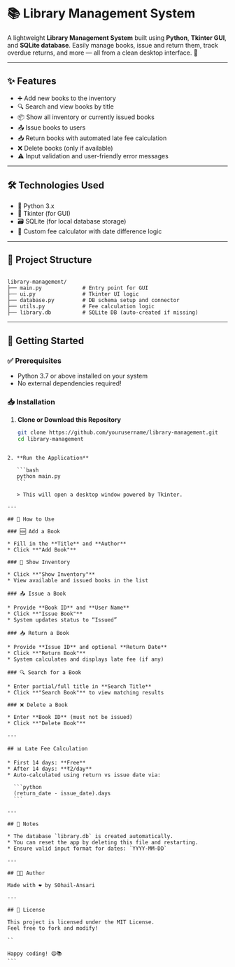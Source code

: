 # 📚 Library Management System

A lightweight **Library Management System** built using **Python**, **Tkinter GUI**, and **SQLite database**. Easily manage books, issue and return them, track overdue returns, and more — all from a clean desktop interface. 🎯

---

## ✨ Features

- ➕ Add new books to the inventory
- 🔍 Search and view books by title
- 📦 Show all inventory or currently issued books
- 📤 Issue books to users
- 📥 Return books with automated late fee calculation
- ❌ Delete books (only if available)
- ⚠️ Input validation and user-friendly error messages

---

## 🛠️ Technologies Used

- 🐍 Python 3.x
- 🧰 Tkinter (for GUI)
- 🗃️ SQLite (for local database storage)
- 🧮 Custom fee calculator with date difference logic

---

## 📁 Project Structure

```

library-management/
├── main.py             # Entry point for GUI
├── ui.py               # Tkinter UI logic
├── database.py         # DB schema setup and connector
├── utils.py            # Fee calculation logic
├── library.db          # SQLite DB (auto-created if missing)

````

---

## 🚀 Getting Started

### ✅ Prerequisites

- Python 3.7 or above installed on your system  
- No external dependencies required!

### 📥 Installation

1. **Clone or Download this Repository**  
   ```bash
   git clone https://github.com/yourusername/library-management.git
   cd library-management
````

2. **Run the Application**

   ```bash
   python main.py
   ```

   > This will open a desktop window powered by Tkinter.

---

## 🧪 How to Use

### 🆕 Add a Book

* Fill in the **Title** and **Author**
* Click **"Add Book"**

### 📖 Show Inventory

* Click **"Show Inventory"**
* View available and issued books in the list

### 📤 Issue a Book

* Provide **Book ID** and **User Name**
* Click **"Issue Book"**
* System updates status to “Issued”

### 📥 Return a Book

* Provide **Issue ID** and optional **Return Date**
* Click **"Return Book"**
* System calculates and displays late fee (if any)

### 🔍 Search for a Book

* Enter partial/full title in **Search Title**
* Click **"Search Book"** to view matching results

### ❌ Delete a Book

* Enter **Book ID** (must not be issued)
* Click **"Delete Book"**

---

## 📊 Late Fee Calculation

* First 14 days: **Free**
* After 14 days: **₹2/day**
* Auto-calculated using return vs issue date via:

  ```python
  (return_date - issue_date).days
  ```

---

## 📌 Notes

* The database `library.db` is created automatically.
* You can reset the app by deleting this file and restarting.
* Ensure valid input format for dates: `YYYY-MM-DD`

---

## 👨‍💻 Author

Made with ❤️ by SOhail-Ansari

---

## 🧾 License

This project is licensed under the MIT License.
Feel free to fork and modify!

``

Happy coding! 😄📚
```

